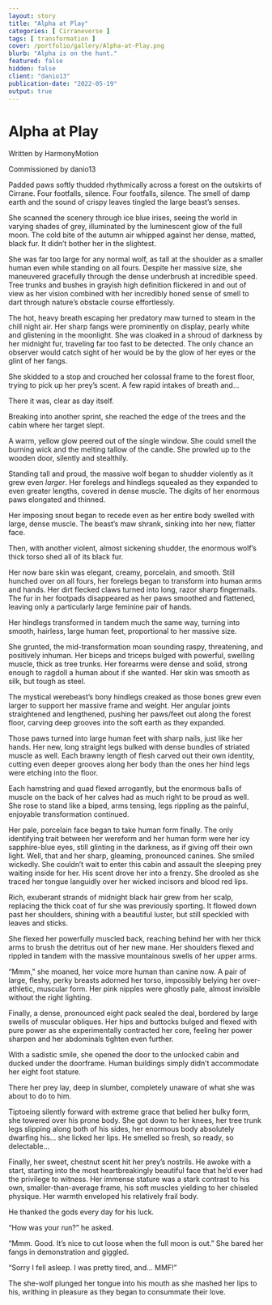 ```yaml
---
layout: story
title: "Alpha at Play"
categories: [ Cirraneverse ]
tags: [ transformation ]
cover: /portfolio/gallery/Alpha-at-Play.png
blurb: "Alpha is on the hunt."
featured: false
hidden: false
client: "danio13"
publication-date: "2022-05-19"
output: true
---
```



# Alpha at Play

Written by HarmonyMotion

Commissioned by danio13

Padded paws softly thudded rhythmically across a forest on the outskirts of Cirrane. Four footfalls, silence. Four footfalls, silence. The smell of damp earth and the sound of crispy leaves tingled the large beast’s senses.

She scanned the scenery through ice blue irises, seeing the world in varying shades of grey, illuminated by the luminescent glow of the full moon. The cold bite of the autumn air whipped against her dense, matted, black fur. It didn’t bother her in the slightest.

She was far too large for any normal wolf, as tall at the shoulder as a smaller human even while standing on all fours. Despite her massive size, she  maneuvered gracefully through the dense underbrush at incredible speed. Tree trunks and bushes in grayish high definition flickered in and out of view as her vision combined with her incredibly honed sense of smell to dart through nature’s obstacle course effortlessly.

The hot, heavy breath escaping her predatory maw turned to steam in the chill night air. Her sharp fangs were prominently on display, pearly white and glistening in the moonlight. She was cloaked in a shroud of darkness by her midnight fur, traveling far too fast to be detected. The only chance an observer would catch sight of her would be by the glow of her eyes or the glint of her fangs.

She skidded to a stop and crouched her colossal frame to the forest floor, trying to pick up her prey’s scent. A few rapid intakes of breath and...

There it was, clear as day itself.

Breaking into another sprint, she reached the edge of the trees and the cabin where her target slept.

A warm, yellow glow peered out of the single window. She could smell the burning wick and the melting tallow of the candle. She prowled up to the wooden door, silently and stealthily.

Standing tall and proud, the massive wolf began to shudder violently as it grew even _larger_. Her forelegs and hindlegs squealed as they expanded to even greater lengths, covered in dense muscle. The digits of her enormous paws elongated and thinned.

Her imposing snout began to recede even as her entire body swelled with large, dense muscle. The beast’s maw shrank, sinking into her new, flatter face.

Then, with another violent, almost sickening shudder, the enormous wolf’s thick torso shed all of its black fur.

Her now bare skin was elegant, creamy, porcelain, and smooth. Still hunched over on all fours, her forelegs began to transform into human arms and hands. Her dirt flecked claws turned into long, razor sharp fingernails. The fur in her footpads disappeared as her paws smoothed and flattened, leaving only a particularly large feminine pair of hands.

Her hindlegs transformed in tandem much the same way, turning into smooth, hairless, large human feet, proportional to her massive size.

She grunted, the mid-transformation moan sounding raspy, threatening, and positively inhuman. Her biceps and triceps bulged with powerful, swelling muscle, thick as tree trunks. Her forearms were dense and solid, strong enough to ragdoll a human about if she wanted. Her skin was smooth as silk, but tough as steel.

The mystical werebeast’s bony hindlegs creaked as those bones grew even larger to support her massive frame and weight. Her angular joints straightened and lengthened, pushing her paws/feet out along the forest floor, carving deep grooves into the soft earth as they expanded.

Those paws turned into large human feet with sharp nails, just like her hands. Her new, long straight legs bulked with dense bundles of striated muscle as well. Each brawny length of flesh carved out their own identity, cutting even deeper grooves along her body than the ones her hind legs were etching into the floor.

Each hamstring and quad flexed arrogantly, but the enormous balls of muscle on the back of her calves had as much right to be proud as well. She rose to stand like a biped, arms tensing, legs rippling as the painful, enjoyable transformation continued.

Her pale, porcelain face began to take human form finally. The only identifying trait between her wereform and her human form were her icy sapphire-blue eyes, still glinting in the darkness, as if giving off their own light. Well, that and her sharp, gleaming, pronounced canines. She smiled wickedly. She couldn’t wait to enter this cabin and assault the sleeping prey waiting inside for her. His scent drove her into a frenzy. She drooled as she traced her tongue languidly over her wicked incisors and blood red lips.

Rich, exuberant strands of midnight black hair grew from her scalp, replacing the thick coat of fur she was previously sporting. It flowed down past her shoulders, shining with a beautiful luster, but still speckled with leaves and sticks.

She flexed her powerfully muscled back, reaching behind her with her thick arms to brush the detritus out of her new mane. Her shoulders flexed and rippled in tandem with the massive mountainous swells of her upper arms.

“Mmm,” she moaned, her voice more human than canine now. A pair of large, fleshy, perky breasts adorned her torso, impossibly belying her over-athletic, muscular form. Her pink nipples were ghostly pale, almost invisible without the right lighting.

Finally, a dense, pronounced eight pack sealed the deal, bordered by large swells of muscular obliques. Her hips and buttocks bulged and flexed with pure power as she experimentally contracted her core, feeling her power sharpen and her abdominals tighten even further.

With a sadistic smile, she opened the door to the unlocked cabin and ducked under the doorframe. Human buildings simply didn’t accommodate her eight foot stature.

There her prey lay, deep in slumber, completely unaware of what she was about to do to him.

Tiptoeing silently forward with extreme grace that belied her bulky form, she towered over his prone body. She got down to her knees, her tree trunk legs slipping along both of his sides, her enormous body absolutely dwarfing his… she licked her lips. He smelled so fresh, so ready, so delectable...

Finally, her sweet, chestnut scent hit her prey’s nostrils. He awoke with a start, starting into the most heartbreakingly beautiful face that he’d ever had the privilege to witness. Her immense stature was a stark contrast to his own, smaller-than-average frame, his soft muscles yielding to her chiseled physique. Her warmth enveloped his relatively frail body.

He thanked the gods every day for his luck.

“How was your run?” he asked.

“Mmm. Good. It’s nice to cut loose when the full moon is out.” She bared her fangs in demonstration and giggled.

“Sorry I fell asleep. I was pretty tired, and… MMF!”

The she-wolf plunged her tongue into his mouth as she mashed her lips to his, writhing in pleasure as they began to consummate their love.

